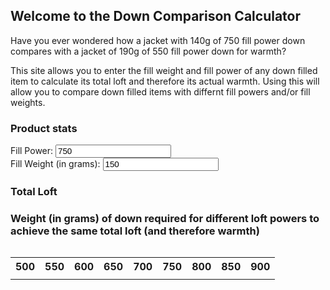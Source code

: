 ## Welcome to the Down Comparison Calculator

Have you ever wondered how a jacket with 140g of 750 fill power down compares with a jacket of 190g of 550 fill power down for warmth?

This site allows you to enter the fill weight and fill power of any down filled item to calculate its total loft and therefore its actual warmth. Using this will allow you to compare down filled items with differnt fill powers and/or fill weights. 

### Product stats

  Fill Power: <input type="number" id="fpower" oninput="myFunction()" value="750"><br>
  Fill Weight (in grams): <input type="number" id="fweight" oninput="myFunction()" value="150">

### Total Loft 
<p id="demo"></p>

### Weight (in grams) of down required for different loft powers to achieve the same total loft (and therefore warmth)

<div style="overflow-x:auto;">
  <table>
    <tr>
      <th>500</th>
      <th>550</th>
      <th>600</th>
      <th>650</th>
      <th>700</th>
      <th>750</th>
      <th>800</th>
      <th>850</th>
      <th>900</th>
    </tr>
    <tr>
      <td id="f500"></td>
      <td id="f550"></td>
      <td id="f600"></td>
      <td id="f650"></td>
      <td id="f700"></td>
      <td id="f750"></td>
      <td id="f800"></td>
      <td id="f850"></td>
      <td id="f900"></td>
    </tr>
  </table>
</div>